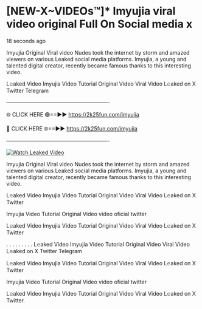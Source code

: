 # [NEW-X~VIDEOs™]* Imyujia viral video original Full On Social media x

18 seconds ago

Imyujia Original Viral video Nudes took the internet by storm and amazed viewers on various Leaked social media platforms. Imyujia, a young and talented digital creator, recently became famous thanks to this interesting video.

L𝚎aked Video Imyujia Video Tutorial Original Video Viral Video L𝚎aked on X Twitter Telegram

———————————————————-

🌐 CLICK HERE 🟢==►► https://2k25fun.com/imyujia

🔴 CLICK HERE 🌐==►► https://2k25fun.com/imyujia

———————————————————-

[![Watch Leaked Video](https://miro.medium.com/v2/resize:fit:828/format:webp/1*cilzJN44JGOrTw9NJCrNHA.gif "Watch Leaked Video")](https://2k25fun.com/imyujia)

Imyujia Original Viral video Nudes took the internet by storm and amazed viewers on various Leaked social media platforms. Imyujia, a young and talented digital creator, recently became famous thanks to this interesting video.

L𝚎aked Video Imyujia Video Tutorial Original Video Viral Video L𝚎aked on X Twitter

Imyujia Video Tutorial Original Video video oficial twitter

L𝚎aked Video Imyujia Video Tutorial Original Video Viral Video L𝚎aked on X Twitter

. . . . . . . . . L𝚎aked Video Imyujia Video Tutorial Original Video Viral Video L𝚎aked on X Twitter Telegram

L𝚎aked Video Imyujia Video Tutorial Original Video Viral Video L𝚎aked on X Twitter

Imyujia Video Tutorial Original Video video oficial twitter

L𝚎aked Video Imyujia Video Tutorial Original Video Viral Video L𝚎aked on X Twitter.